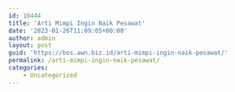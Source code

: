 ```yaml
---
id: 10444
title: 'Arti Mimpi Ingin Naik Pesawat'
date: '2023-01-26T11:09:05+00:00'
author: admin
layout: post
guid: 'https://bos.awn.biz.id/arti-mimpi-ingin-naik-pesawat/'
permalink: /arti-mimpi-ingin-naik-pesawat/
categories:
    - Uncategorized
---
```


